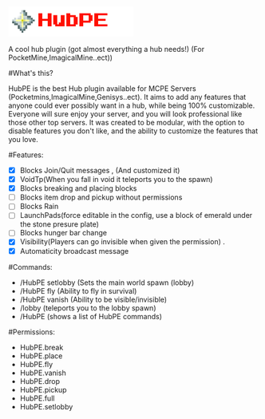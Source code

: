 ![Alt text](https://github.com/AndreTheGamer/HubPE/blob/master/images/HubPE_Logo.png "HubPE")

A cool hub plugin (got almost everything a hub needs!) (For PocketMine,ImagicalMine..ect))

#What's this?

HubPE is the best Hub plugin available for MCPE Servers (Pocketmins,ImagicalMine,Genisys..ect). It aims to add any features that anyone could ever possibly want in a hub, while being 100% customizable. Everyone will sure enjoy your server, and you will look professional like those other top servers. It was created to be modular, with the option to disable features you don't like, and the ability to customize the features that you love.

#Features:

- [x] Blocks Join/Quit messages , (And customized it)
- [x] VoidTp(When you fall in void it teleports you to the spawn)
- [x] Blocks breaking and placing blocks
- [ ] Blocks item drop and pickup without permissions
- [ ] Blocks Rain
- [ ] LaunchPads(force editable in the config, use a block of emerald under the stone presure plate)
- [ ] Blocks hunger bar change
- [x] Visibility(Players can go invisible when given the permission) .
- [x] Automaticity broadcast message

#Commands:

- /HubPE setlobby (Sets the main world spawn (lobby)
- /HubPE fly (Ability to fly in survival)
- /HubPE vanish (Ability to be visible/invisible)
- /lobby  (teleports you to the lobby spawn)
- /HubPE (shows a list of HubPE commands)

#Permissions:
- HubPE.break
- HubPE.place
- HubPE.fly
- HubPE.vanish
- HubPE.drop
- HubPE.pickup
- HubPE.full
- HubPE.setlobby
